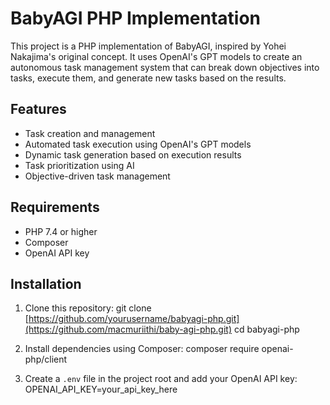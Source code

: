 # BabyAGI PHP Implementation

This project is a PHP implementation of BabyAGI, inspired by Yohei Nakajima's original concept. It uses OpenAI's GPT models to create an autonomous task management system that can break down objectives into tasks, execute them, and generate new tasks based on the results.

## Features

- Task creation and management
- Automated task execution using OpenAI's GPT models
- Dynamic task generation based on execution results
- Task prioritization using AI
- Objective-driven task management

## Requirements

- PHP 7.4 or higher
- Composer
- OpenAI API key

## Installation

1. Clone this repository:
git clone [https://github.com/yourusername/babyagi-php.git](https://github.com/macmuriithi/baby-agi-php.git)
cd babyagi-php

2. Install dependencies using Composer: composer require openai-php/client
3. Create a `.env` file in the project root and add your OpenAI API key:  
OPENAI_API_KEY=your_api_key_here

   
